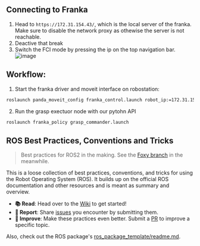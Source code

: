 ## Connecting to Franka
1. Head to `https://172.31.154.43/`, which is the local server of the franka. Make sure to disable the network proxy as othewise the server is not reachable.
2. Deactive that break
3. Switch the FCI mode by pressing the ip on the top navigation bar.
![image](https://github.com/SysCV/franka-sim2real/assets/11755597/465f69f2-80d9-48d6-90e0-93a98c0eeaba)

## Workflow:
1. Start the franka driver and moveit interface on robostation:
```bash
roslaunch panda_moveit_config franka_control.launch robot_ip:=172.31.154.43 load_gripper:=True
```
2. Run the grasp exectuor node with our pytohn API
```bash
roslaunch franka_policy grasp_commander.launch
```

## ROS Best Practices, Conventions and Tricks

> Best practices for ROS2 in the making. See the [Foxy branch](https://github.com/leggedrobotics/ros_best_practices/tree/foxy) in the meanwhile.

This is a loose collection of best practices, conventions, and tricks for using the Robot Operating System (ROS). It builds up on the official ROS documentation and other resources and is meant as summary and overview.

- **📚 Read**: Head over to the [Wiki](https://github.com/leggedrobotics/ros_best_practices/wiki) to get started!
- **🐛 Report**: Share [issues](https://github.com/leggedrobotics/ros_best_practices/issues) you encounter by submitting them. 
- **🔧 Improve**: Make these practices even better. Submit a [PR](https://github.com/leggedrobotics/ros_best_practices/pulls) to improve a specific topic. 

Also, check out the ROS package's [ros_package_template/readme.md](ros_package_template/README.md).
